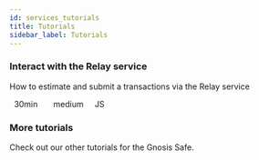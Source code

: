 ```yaml
---
id: services_tutorials
title: Tutorials
sidebar_label: Tutorials
---
```


<div class="inner grid-blocks two-blocks-grid tutorials-boxes">
    <div onclick="location.href='https://github.com/gnosis/safe-demo';" class="white-box" style="cursor:pointer">
        <h3>
            Interact with the Relay service
        </h3>
        <p>
            How to estimate and submit a transactions via the Relay service
        </p>
        <p class="box-icons">
            <i class="icon icon-small icon-time"></i>
            &nbsp;
            30min
            &nbsp;
            &nbsp;
            <i class="icon icon-small icon-star"></i>
            &nbsp;
            medium
            &nbsp;
            &nbsp;
            <i class="icon icon-small icon-pen"></i>
            JS
        </p>
    </div>
    <div onclick="location.href='../../tutorials';" class="white-box" style="cursor:pointer">
        <h3>
            More tutorials
        </h3>
        <p>
            Check out our other tutorials for the Gnosis Safe.
        </p>
    </div>
</div>

